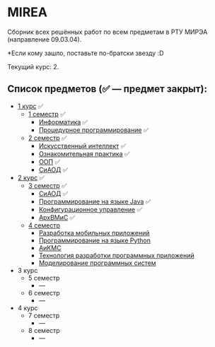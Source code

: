 # MIREA

Сборник всех решённых работ по всем предметам в РТУ МИРЭА (направление 09.03.04).

*Если кому зашло, поставьте по-братски звезду :D

Текущий курс: 2.

## Список предметов (✅ — предмет закрыт):
   - [1 курс](1%20курс) ✅
     - [1 семестр](1%20курс/1%20семестр) ✅
       - [Информатика](1%20курс/1%20семестр/Информатика) ✅
       - [Процедурное программирование](1%20курс/1%20семестр/Процедурное%20программирование) ✅
     - [2 семестр](1%20курс/2%20семестр) ✅
       - [Искусственный интеллект](1%20курс/2%20семестр/Искусственный%20интеллект) ✅
       - [Ознакомительная практика](1%20курс/2%20семестр/Ознакомительная%20практика) ✅
       - [ООП](1%20курс/2%20семестр/ООП) ✅
       - [СиАОД](1%20курс/2%20семестр/СиАОД) ✅
   - [2 курс](2%20курс) ✅
      - [3 семестр](2%20курс/3%20семестр) ✅
        - [СиАОД](2%20курс/3%20семестр/СиАОД) ✅
        - [Программирование на языке Java](2%20курс/3%20семестр/Программирование%20на%20языке%20Java) ✅
        - [Конфигурационное управление](2%20курс/3%20семестр/Конфигурационное%20управление) ✅
        - [АрхВМиС](2%20курс/3%20семестр/АрхВМиС) ✅
      - [4 семестр](2%20курс/4%20семестр)
        - [Разработка мобильных приложений](2%20курс/4%20семестр/Разработка%20мобильных%20приложений)
        - [Программирование на языке Python](2%20курс/4%20семестр/Программирование%20на%20языке%20Python)
        - [АиКМС](2%20курс/4%20семестр/АиКМС)
        - [Технология разработки программных приложений](2%20курс/4%20семестр/Технология%20разработки%20программных%20приложений)
        - [Моделирование программных систем](2%20курс/4%20семестр/Моделирование%20программных%20систем)
   - 3 курс
       - 5 семестр
         - —
       - 6 семестр
         - —
   - 4 курс
      - 7 семестр
        - —
      - 8 семестр
        - —

